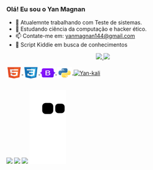 ### Olá! Eu sou o Yan Magnan


- 🔭 Atualemnte trabalhando com Teste de sistemas.
- 🌱 Estudando ciência da computação e hacker ético.
- 📫 Contate-me em: yanmagnan144@gmail.com
- 📖 Script Kiddie em busca de conhecimentos

<div align="center">
  <a href="https://github.com/Yan-Magnan">
  <img height="180em" src="https://github-readme-stats.vercel.app/api?username=Yan-Magnan&show_icons=true&theme=yeblu&include_all_commits=true&count_private=true"/>
  <img height="180em" src="https://github-readme-stats.vercel.app/api/top-langs/?username=Yan-Magnan&layout=compact&langs_count=7&theme=yeblu"/>
</div>

<div style="display: inline_block"><br>
  <img align="center" alt="Yan-HTML" height="30" width="40" src="https://raw.githubusercontent.com/devicons/devicon/master/icons/html5/html5-original.svg">
  <img align="center" alt="Yan-CSS" height="30" width="40" src="https://raw.githubusercontent.com/devicons/devicon/master/icons/css3/css3-original.svg">
  <img align="center" alt="Yan-Python" height="30" width="40" src="https://raw.githubusercontent.com/devicons/devicon/master/icons/bootstrap/bootstrap-original.svg">
  <img align="center" alt="Yan-Python" height="30" width="40" src="https://raw.githubusercontent.com/devicons/devicon/master/icons/python/python-original.svg">
  <img align="center" alt="Yan-kali" height="30" width="40" src="https://img.icons8.com/plasticine/100/000000/kali-linux.png"/>
</div>

##

<div> 
  
  <a href="https://instagram.com/photomaker40" target="_blank"><img src="https://img.shields.io/badge/-Instagram-%23E4405F?style=for-the-badge&logo=instagram&logoColor=white" target="_blank"></a>
  <a href = "mailto:yanmagnan144@gmail.com"><img src="https://img.shields.io/badge/-Gmail-%23333?style=for-the-badge&logo=gmail&logoColor=white" target="_blank"></a>
  <a href="https://www.linkedin.com/in/yan-magnan-303586155" target="_blank"><img src="https://img.shields.io/badge/-LinkedIn-%230077B5?style=for-the-badge&logo=linkedin&logoColor=white" target="_blank"></a> 
  ![Snake animation](https://github.com/Yan-Magnan/Yan-Magnan/blob/output/github-contribution-grid-snake.svg)
 
</div>
